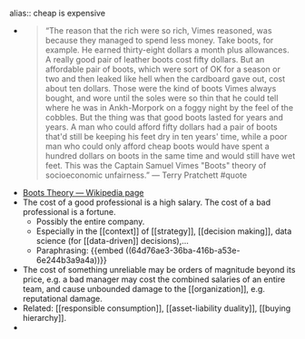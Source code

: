 alias:: cheap is expensive

- > “The reason that the rich were so rich, Vimes reasoned, was because they managed to spend less money. Take boots, for example. He earned thirty-eight dollars a month plus allowances. A really good pair of leather boots cost fifty dollars. But an affordable pair of boots, which were sort of OK for a season or two and then leaked like hell when the cardboard gave out, cost about ten dollars. Those were the kind of boots Vimes always bought, and wore until the soles were so thin that he could tell where he was in Ankh-Morpork on a foggy night by the feel of the cobbles. But the thing was that good boots lasted for years and years. A man who could afford fifty dollars had a pair of boots that'd still be keeping his feet dry in ten years' time, while a poor man who could only afford cheap boots would have spent a hundred dollars on boots in the same time and would still have wet feet. This was the Captain Samuel Vimes "Boots" theory of socioeconomic unfairness.” — Terry Pratchett #quote
- [Boots Theory — Wikipedia page](https://en.wikipedia.org/wiki/Boots_theory)
- The cost of a good professional is a high salary. The cost of a bad professional is a fortune. 
  * Possibly the entire company.
  * Especially in the [[context]] of [[strategy]], [[decision making]], data science (for [[data-driven]] decisions),…
  * Paraphrasing:
  {{embed ((64d76ae3-36ba-416b-a53e-6e244b3a9a4a))}}
- The cost of something unreliable may be orders of magnitude beyond its price, e.g. a bad manager may cost the combined salaries of an entire team, and cause unbounded damage to the [[organization]], e.g. reputational damage.
- Related: [[responsible consumption]], [[asset-liability duality]], [[buying hierarchy]].
-